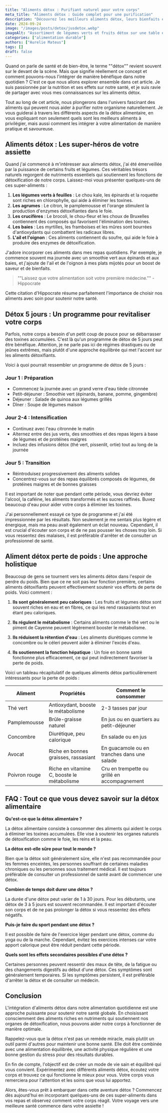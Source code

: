 ```yaml
---
title: "Aliments détox : Purifiant naturel pour votre corps"
meta_title: "Aliments détox : Guide complet pour une purification"
description: "Découvrez les meilleurs aliments détox, leurs bienfaits et comment les intégrer à votre alimentation pour une purification naturelle et efficace."
date: 2024-09-24
image: "/images/posts/detox/jusdetox.webp"
imageAlt: "Assortiment de légumes verts et fruits détox sur une table en bois"
categories: ["alimentation durable"]
authors: ["Aurelie Mateus"]
tags: []
draft: false
---
```


Quand on parle de santé et de bien-être, le terme ""détox"" revient souvent sur le devant de la scène. Mais que signifie réellement ce concept et comment pouvons-nous l'intégrer de manière bénéfique dans notre quotidien ? C'est ce que nous allons explorer ensemble dans cet article. Je suis passionnée par la nutrition et ses effets sur notre santé, et je suis ravie de partager avec vous mes connaissances sur les aliments détox.

Tout au long de cet article, nous plongerons dans l'univers fascinant des aliments qui peuvent nous aider à purifier notre organisme naturellement. Je vous guiderai à travers les différents aspects de la détox alimentaire, en vous expliquant non seulement quels sont les meilleurs aliments à privilégier, mais aussi comment les intégrer à votre alimentation de manière pratique et savoureuse.

## Aliments détox : Les super-héros de votre assiette

Quand j'ai commencé à m'intéresser aux aliments détox, j'ai été émerveillée par la puissance de certains fruits et légumes. Ces véritables trésors naturels regorgent de nutriments essentiels qui soutiennent les fonctions de détoxification de notre corps. Laissez-moi vous présenter quelques-uns de ces super-aliments :

1. **Les légumes verts à feuilles** : Le chou kale, les épinards et la roquette sont riches en chlorophylle, qui aide à éliminer les toxines.
2. **Les agrumes** : Le citron, le pamplemousse et l'orange stimulent la production d'enzymes détoxifiantes dans le foie.
3. **Les crucifères** : Le brocoli, le chou-fleur et les choux de Bruxelles contiennent des composés qui favorisent l'élimination des toxines.
4. **Les baies** : Les myrtilles, les framboises et les mûres sont bourrées d'antioxydants qui combattent les radicaux libres.
5. **L'ail et l'oignon** : Ces aliments contiennent du soufre, qui aide le foie à produire des enzymes de détoxification.

J'adore incorporer ces aliments dans mes repas quotidiens. Par exemple, je commence souvent ma journée avec un smoothie vert aux épinards et aux baies, et j'ajoute de l'ail et de l'oignon à mes plats mijotés pour un boost de saveur et de bienfaits.

> ""Laissez que votre alimentation soit votre première médecine."" - Hippocrate

Cette citation d'Hippocrate résume parfaitement l'importance de choisir nos aliments avec soin pour soutenir notre santé.

## Détox 5 jours : Un programme pour revitaliser votre corps

Parfois, notre corps a besoin d'un petit coup de pouce pour se débarrasser des toxines accumulées. C'est là qu'un programme de détox de 5 jours peut être bénéfique. Attention, je ne parle pas ici de régimes drastiques ou de jeûnes extrêmes, mais plutôt d'une approche équilibrée qui met l'accent sur les aliments détoxifiants.

Voici à quoi pourrait ressembler un programme de détox de 5 jours :

### Jour 1 : Préparation
- Commencez la journée avec un grand verre d'eau tiède citronnée
- Petit-déjeuner : Smoothie vert (épinards, banane, pomme, gingembre)
- Déjeuner : Salade de quinoa aux légumes grillés
- Dîner : Soupe de légumes maison

### Jour 2-4 : Intensification
- Continuez avec l'eau citronnée le matin
- Alternez entre des jus verts, des smoothies et des repas légers à base de légumes et de protéines maigres
- Incluez des infusions détox (thé vert, pissenlit, ortie) tout au long de la journée

### Jour 5 : Transition
- Réintroduisez progressivement des aliments solides
- Concentrez-vous sur des repas équilibrés composés de légumes, de protéines maigres et de bonnes graisses

Il est important de noter que pendant cette période, vous devriez éviter l'alcool, la caféine, les aliments transformés et les sucres raffinés. Buvez beaucoup d'eau pour aider votre corps à éliminer les toxines.

J'ai personnellement essayé ce type de programme et j'ai été impressionnée par les résultats. Non seulement je me sentais plus légère et énergique, mais ma peau avait également un éclat nouveau. Cependant, il est crucial d'écouter son corps et de ne pas pousser les choses trop loin. Si vous ressentez des malaises, il est préférable d'arrêter et de consulter un professionnel de santé.

## Aliment détox perte de poids : Une approche holistique

Beaucoup de gens se tournent vers les aliments détox dans l'espoir de perdre du poids. Bien que ce ne soit pas leur fonction première, certains aliments détoxifiants peuvent effectivement soutenir vos efforts de perte de poids. Voici comment :

1. **Ils sont généralement peu caloriques** : Les fruits et légumes détox sont souvent riches en eau et en fibres, ce qui les rend rassasiants tout en étant peu caloriques.

2. **Ils régulent le métabolisme** : Certains aliments comme le thé vert ou le piment de Cayenne peuvent légèrement booster le métabolisme.

3. **Ils réduisent la rétention d'eau** : Les aliments diurétiques comme le concombre ou le céleri peuvent aider à éliminer l'excès d'eau.

4. **Ils soutiennent la fonction hépatique** : Un foie en bonne santé fonctionne plus efficacement, ce qui peut indirectement favoriser la perte de poids.

Voici un tableau récapitulatif de quelques aliments détox particulièrement intéressants pour la perte de poids :

| Aliment | Propriétés | Comment le consommer |
|---------|------------|----------------------|
| Thé vert | Antioxydant, booste le métabolisme | 2-3 tasses par jour |
| Pamplemousse | Brûle-graisse naturel | En jus ou en quartiers au petit-déjeuner |
| Concombre | Diurétique, peu calorique | En salade ou en jus |
| Avocat | Riche en bonnes graisses, rassasiant | En guacamole ou en tranches dans une salade |
| Poivron rouge | Riche en vitamine C, booste le métabolisme | Cru en trempette ou grillé en accompagnement |

## FAQ : Tout ce que vous devez savoir sur la détox alimentaire

**Qu'est-ce que la détox alimentaire ?**

La détox alimentaire consiste à consommer des aliments qui aident le corps à éliminer les toxines accumulées. Elle vise à soutenir les organes naturels de détoxification comme le foie, les reins et la peau.

**La détox est-elle sûre pour tout le monde ?**

Bien que la détox soit généralement sûre, elle n'est pas recommandée pour les femmes enceintes, les personnes souffrant de certaines maladies chroniques ou les personnes sous traitement médical. Il est toujours préférable de consulter un professionnel de santé avant de commencer une détox.

**Combien de temps doit durer une détox ?**

La durée d'une détox peut varier de 1 à 30 jours. Pour les débutants, une détox de 3 à 5 jours est souvent recommandée. Il est important d'écouter son corps et de ne pas prolonger la détox si vous ressentez des effets négatifs.

**Puis-je faire du sport pendant une détox ?**

Il est possible de faire de l'exercice léger pendant une détox, comme du yoga ou de la marche. Cependant, évitez les exercices intenses car votre apport calorique peut être réduit pendant cette période.

**Quels sont les effets secondaires possibles d'une détox ?**

Certaines personnes peuvent ressentir des maux de tête, de la fatigue ou des changements digestifs au début d'une détox. Ces symptômes sont généralement temporaires. Si les symptômes persistent, il est préférable d'arrêter la détox et de consulter un médecin.

## Conclusion

L'intégration d'aliments détox dans notre alimentation quotidienne est une approche puissante pour soutenir notre santé globale. En choisissant consciemment des aliments riches en nutriments qui soutiennent nos organes de détoxification, nous pouvons aider notre corps à fonctionner de manière optimale.

Rappelez-vous que la détox n'est pas un remède miracle, mais plutôt un outil parmi d'autres pour maintenir une bonne santé. Elle doit être combinée avec une alimentation équilibrée, une activité physique régulière et une bonne gestion du stress pour des résultats durables.

En fin de compte, l'objectif est de créer un mode de vie sain et équilibré qui vous convient. Expérimentez avec différents aliments détox, écoutez votre corps et trouvez ce qui fonctionne le mieux pour vous. Votre corps vous remerciera pour l'attention et les soins que vous lui apportez.

Alors, êtes-vous prêt à embarquer dans cette aventure détox ? Commencez dès aujourd'hui en incorporant quelques-uns de ces super-aliments dans vos repas et observez comment votre corps réagit. Votre voyage vers une meilleure santé commence dans votre assiette !